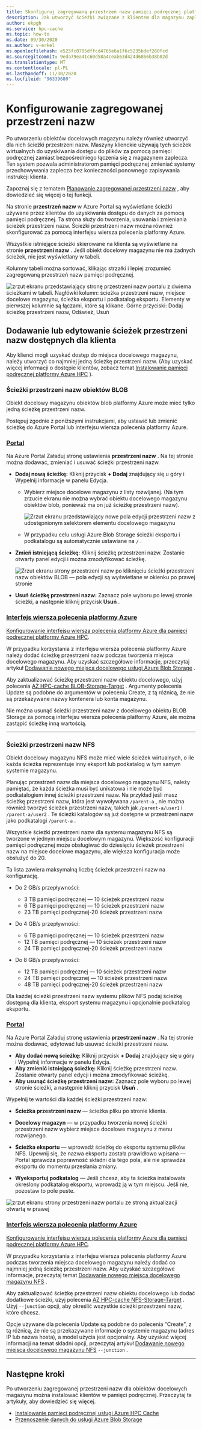 ```yaml
---
title: Skonfiguruj zagregowaną przestrzeń nazw pamięci podręcznej platformy Azure HPC
description: Jak utworzyć ścieżki związane z klientem dla magazynu zaplecza za pomocą pamięci podręcznej platformy Azure HPC
author: ekpgh
ms.service: hpc-cache
ms.topic: how-to
ms.date: 09/30/2020
ms.author: v-erkel
ms.openlocfilehash: e525fc0705dffcd4765e6a1f6c5235bdef260fcd
ms.sourcegitcommit: 9eda79ea41c60d58a4ceab63d424d6866b38b82d
ms.translationtype: MT
ms.contentlocale: pl-PL
ms.lasthandoff: 11/30/2020
ms.locfileid: "96339680"
---
```

# <a name="set-up-the-aggregated-namespace"></a>Konfigurowanie zagregowanej przestrzeni nazw

Po utworzeniu obiektów docelowych magazynu należy również utworzyć dla nich ścieżki przestrzeni nazw. Maszyny klienckie używają tych ścieżek wirtualnych do uzyskiwania dostępu do plików za pomocą pamięci podręcznej zamiast bezpośredniego łączenia się z magazynem zaplecza. Ten system pozwala administratorom pamięci podręcznej zmieniać systemy przechowywania zaplecza bez konieczności ponownego zapisywania instrukcji klienta.

Zapoznaj się z tematem [Planowanie zagregowanej przestrzeni nazw](hpc-cache-namespace.md) , aby dowiedzieć się więcej o tej funkcji.

Na stronie **przestrzeń nazw** w Azure Portal są wyświetlane ścieżki używane przez klientów do uzyskiwania dostępu do danych za pomocą pamięci podręcznej. Ta strona służy do tworzenia, usuwania i zmieniania ścieżek przestrzeni nazw. Ścieżki przestrzeni nazw można również skonfigurować za pomocą interfejsu wiersza polecenia platformy Azure.

Wszystkie istniejące ścieżki skierowane na klienta są wyświetlane na stronie **przestrzeni nazw** . Jeśli obiekt docelowy magazynu nie ma żadnych ścieżek, nie jest wyświetlany w tabeli.

Kolumny tabeli można sortować, klikając strzałki i lepiej zrozumieć zagregowaną przestrzeń nazw pamięci podręcznej.

![zrzut ekranu przedstawiający stronę przestrzeni nazw portalu z dwiema ścieżkami w tabeli. Nagłówki kolumn: ścieżka przestrzeni nazw, miejsce docelowe magazynu, ścieżka eksportu i podkatalog eksportu. Elementy w pierwszej kolumnie są łączami, które są klikane. Górne przyciski: Dodaj ścieżkę przestrzeni nazw, Odśwież, Usuń](media/namespace-page.png)

## <a name="add-or-edit-client-facing-namespace-paths"></a>Dodawanie lub edytowanie ścieżek przestrzeni nazw dostępnych dla klienta

Aby klienci mogli uzyskać dostęp do miejsca docelowego magazynu, należy utworzyć co najmniej jedną ścieżkę przestrzeni nazw. (Aby uzyskać więcej informacji o dostępie klientów, zobacz temat [Instalowanie pamięci podręcznej platformy Azure HPC](hpc-cache-mount.md) ).

### <a name="blob-namespace-paths"></a>Ścieżki przestrzeni nazw obiektów BLOB

Obiekt docelowy magazynu obiektów blob platformy Azure może mieć tylko jedną ścieżkę przestrzeni nazw.

Postępuj zgodnie z poniższymi instrukcjami, aby ustawić lub zmienić ścieżkę do Azure Portal lub interfejsu wiersza polecenia platformy Azure.

### <a name="portal"></a>[Portal](#tab/azure-portal)

Na Azure Portal Załaduj stronę ustawienia **przestrzeni nazw** . Na tej stronie można dodawać, zmieniać i usuwać ścieżki przestrzeni nazw.

* **Dodaj nową ścieżkę:** Kliknij przycisk **+ Dodaj** znajdujący się u góry i Wypełnij informacje w panelu Edycja.

  * Wybierz miejsce docelowe magazynu z listy rozwijanej. (Na tym zrzucie ekranu nie można wybrać obiektu docelowego magazynu obiektów blob, ponieważ ma on już ścieżkę przestrzeni nazw).

    ![Zrzut ekranu przedstawiający nowe pola edycji przestrzeni nazw z udostępnionym selektorem elementu docelowego magazynu](media/namespace-select-storage-target.png)

  * W przypadku celu usługi Azure Blob Storage ścieżki eksportu i podkatalogu są automatycznie ustawiane na ``/`` .

* **Zmień istniejącą ścieżkę:** Kliknij ścieżkę przestrzeni nazw. Zostanie otwarty panel edycji i można zmodyfikować ścieżkę.

  ![Zrzut ekranu strony przestrzeni nazw po kliknięciu ścieżki przestrzeni nazw obiektów BLOB — pola edycji są wyświetlane w okienku po prawej stronie](media/edit-namespace-blob.png)

* **Usuń ścieżkę przestrzeni nazw:** Zaznacz pole wyboru po lewej stronie ścieżki, a następnie kliknij przycisk **Usuń** .

### <a name="azure-cli"></a>[Interfejs wiersza polecenia platformy Azure](#tab/azure-cli)

[Konfigurowanie interfejsu wiersza polecenia platformy Azure dla pamięci podręcznej platformy Azure HPC](./az-cli-prerequisites.md).

W przypadku korzystania z interfejsu wiersza polecenia platformy Azure należy dodać ścieżkę przestrzeni nazw podczas tworzenia miejsca docelowego magazynu. Aby uzyskać szczegółowe informacje, przeczytaj artykuł [Dodawanie nowego miejsca docelowego usługi Azure Blob Storage](hpc-cache-add-storage.md?tabs=azure-cli#add-a-new-azure-blob-storage-target) .

Aby zaktualizować ścieżkę przestrzeni nazw obiektu docelowego, użyj polecenia [AZ HPC-cache BLOB-Storage-Target](/cli/azure/ext/hpc-cache/hpc-cache/blob-storage-target#ext-hpc-cache-az-hpc-cache-blob-storage-target-update) . Argumenty polecenia Update są podobne do argumentów w poleceniu Create, z tą różnicą, że nie są przekazywane nazwy kontenera lub konta magazynu.

Nie można usunąć ścieżki przestrzeni nazw z docelowego obiektu BLOB Storage za pomocą interfejsu wiersza polecenia platformy Azure, ale można zastąpić ścieżkę inną wartością.

---

### <a name="nfs-namespace-paths"></a>Ścieżki przestrzeni nazw NFS

Obiekt docelowy magazynu NFS może mieć wiele ścieżek wirtualnych, o ile każda ścieżka reprezentuje inny eksport lub podkatalog w tym samym systemie magazynu.

Planując przestrzeń nazw dla miejsca docelowego magazynu NFS, należy pamiętać, że każda ścieżka musi być unikatowa i nie może być podkatalogiem innej ścieżki przestrzeni nazw. Na przykład jeśli masz ścieżkę przestrzeni nazw, która jest wywoływana ``/parent-a`` , nie można również tworzyć ścieżek przestrzeni nazw, takich jak ``/parent-a/user1`` i ``/parent-a/user2`` . Te ścieżki katalogów są już dostępne w przestrzeni nazw jako podkatalogi ``/parent-a`` .

Wszystkie ścieżki przestrzeni nazw dla systemu magazynu NFS są tworzone w jednym miejscu docelowym magazynu. Większość konfiguracji pamięci podręcznej może obsługiwać do dziesięciu ścieżek przestrzeni nazw na miejsce docelowe magazynu, ale większa konfiguracja może obsłużyć do 20.

Ta lista zawiera maksymalną liczbę ścieżek przestrzeni nazw na konfigurację.

* Do 2 GB/s przepływności:

  * 3 TB pamięci podręcznej — 10 ścieżek przestrzeni nazw
  * 6 TB pamięci podręcznej — 10 ścieżek przestrzeni nazw
  * 23 TB pamięci podręcznej-20 ścieżek przestrzeni nazw

* Do 4 GB/s przepływności:

  * 6 TB pamięci podręcznej — 10 ścieżek przestrzeni nazw
  * 12 TB pamięci podręcznej — 10 ścieżek przestrzeni nazw
  * 24 TB pamięci podręcznej-20 ścieżek przestrzeni nazw

* Do 8 GB/s przepływności:

  * 12 TB pamięci podręcznej — 10 ścieżek przestrzeni nazw
  * 24 TB pamięci podręcznej — 10 ścieżek przestrzeni nazw
  * 48 TB pamięci podręcznej-20 ścieżek przestrzeni nazw

Dla każdej ścieżki przestrzeni nazw systemu plików NFS podaj ścieżkę dostępną dla klienta, eksport systemu magazynu i opcjonalnie podkatalog eksportu.

### <a name="portal"></a>[Portal](#tab/azure-portal)

Na Azure Portal Załaduj stronę ustawienia **przestrzeni nazw** . Na tej stronie można dodawać, edytować lub usuwać ścieżki przestrzeni nazw.

* **Aby dodać nową ścieżkę:** Kliknij przycisk **+ Dodaj** znajdujący się u góry i Wypełnij informacje w panelu Edycja.
* **Aby zmienić istniejącą ścieżkę:** Kliknij ścieżkę przestrzeni nazw. Zostanie otwarty panel edycji i można zmodyfikować ścieżkę.
* **Aby usunąć ścieżkę przestrzeni nazw:** Zaznacz pole wyboru po lewej stronie ścieżki, a następnie kliknij przycisk **Usuń** .

Wypełnij te wartości dla każdej ścieżki przestrzeni nazw:

* **Ścieżka przestrzeni nazw** — ścieżka pliku po stronie klienta.

* **Docelowy magazyn** — w przypadku tworzenia nowej ścieżki przestrzeni nazw wybierz miejsce docelowe magazynu z menu rozwijanego.

* **Ścieżka eksportu** — wprowadź ścieżkę do eksportu systemu plików NFS. Upewnij się, że nazwa eksportu została prawidłowo wpisana — Portal sprawdza poprawność składni dla tego pola, ale nie sprawdza eksportu do momentu przesłania zmiany.

* **Wyeksportuj podkatalog** — Jeśli chcesz, aby ta ścieżka instalowała określony podkatalog eksportu, wprowadź ją w tym miejscu. Jeśli nie, pozostaw to pole puste.

![zrzut ekranu strony przestrzeni nazw portalu ze stroną aktualizacji otwartą w prawej](media/update-namespace-nfs.png)

### <a name="azure-cli"></a>[Interfejs wiersza polecenia platformy Azure](#tab/azure-cli)

[Konfigurowanie interfejsu wiersza polecenia platformy Azure dla pamięci podręcznej platformy Azure HPC](./az-cli-prerequisites.md).

W przypadku korzystania z interfejsu wiersza polecenia platformy Azure podczas tworzenia miejsca docelowego magazynu należy dodać co najmniej jedną ścieżkę przestrzeni nazw. Aby uzyskać szczegółowe informacje, przeczytaj temat [Dodawanie nowego miejsca docelowego magazynu NFS](hpc-cache-add-storage.md?tabs=azure-cli#add-a-new-nfs-storage-target) .

Aby zaktualizować ścieżkę przestrzeni nazw obiektu docelowego lub dodać dodatkowe ścieżki, użyj polecenia [AZ HPC-cache NFS-Storage-Target](/cli/azure/ext/hpc-cache/hpc-cache/nfs-storage-target#ext-hpc-cache-az-hpc-cache-nfs-storage-target-update) . Użyj ``--junction`` opcji, aby określić wszystkie ścieżki przestrzeni nazw, które chcesz.

Opcje używane dla polecenia Update są podobne do polecenia "Create", z tą różnicą, że nie są przekazywane informacje o systemie magazynu (adres IP lub nazwa hosta), a model użycia jest opcjonalny. Aby uzyskać więcej informacji na temat składni opcji, przeczytaj artykuł [Dodawanie nowego miejsca docelowego magazynu NFS](hpc-cache-add-storage.md?tabs=azure-cli#add-a-new-nfs-storage-target) ``--junction`` .

---

## <a name="next-steps"></a>Następne kroki

Po utworzeniu zagregowanej przestrzeni nazw dla obiektów docelowych magazynu można instalować klientów w pamięci podręcznej. Przeczytaj te artykuły, aby dowiedzieć się więcej.

* [Instalowanie pamięci podręcznej usługi Azure HPC Cache](hpc-cache-mount.md)
* [Przenoszenie danych do usługi Azure Blob Storage](hpc-cache-ingest.md)
